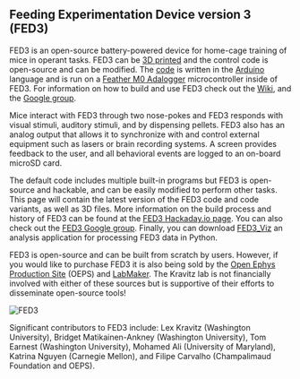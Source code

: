 ## Feeding Experimentation Device version 3 (FED3)

FED3 is an open-source battery-powered device for home-cage training of mice in operant tasks. FED3 can be [3D printed](https://github.com/KravitzLabDevices/FED3/tree/main/3Dfiles) and the control code is open-source and can be modified. The [code](https://github.com/KravitzLabDevices/FED3/tree/main/ArduinoCode) is written in the [Arduino](https://www.arduino.cc/) language and is run on a [Feather M0 Adalogger](https://www.adafruit.com/product/2796) microcontroller inside of FED3.  For information on how to build and use FED3 check out the [Wiki](https://github.com/KravitzLabDevices/FED3/wiki), and the [Google group](https://groups.google.com/forum/#!forum/fedforum).

Mice interact with FED3 through two nose-pokes and FED3 responds with visual stimuli, auditory stimuli, and by dispensing pellets. FED3 also has an analog output that allows it to synchronize with and control external equipment such as lasers or brain recording systems. A screen provides feedback to the user, and all behavioral events are logged to an on-board microSD card. 

The default code includes multiple built-in programs but FED3 is open-source and hackable, and can be easily modified to perform other tasks. This page will contain the latest version of the FED3 code and code variants, as well as 3D files.  More information on the build process and history of FED3 can be found at the [FED3 Hackaday.io page](https://hackaday.io/project/106885-feeding-experimentation-device-3-fed3).  You can also check out the [FED3 Google group](https://groups.google.com/forum/#!forum/fedforum). Finally, you can download [FED3_Viz](https://github.com/KravitzLabAnalyses/FED3_Viz) an analysis application for processing FED3 data in Python.

FED3 is open-source and can be built from scratch by users. However, if you would like to purchase FED3 it is also being sold by the [Open Ephys Production Site](https://open-ephys.org/fed3/fed3) (OEPS) and [LabMaker](https://www.labmaker.org/products/fed3). The Kravitz lab is not financially involved with either of these sources but is supportive of their efforts to disseminate open-source tools!

![FED3](https://raw.githubusercontent.com/KravitzLabDevices/FED3/main/photos/FED3_rotation.gif)

Significant contributors to FED3 include:
Lex Kravitz (Washington University), Bridget Matikainen-Ankney (Washington University), Tom Earnest (Washington University), Mohamed Ali (University of Maryland), Katrina Nguyen (Carnegie Mellon), and Filipe Carvalho (Champalimaud Foundation and OEPS).

